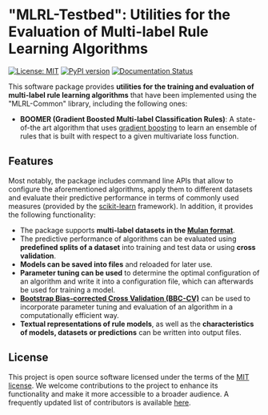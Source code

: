 # "MLRL-Testbed": Utilities for the Evaluation of Multi-label Rule Learning Algorithms

[![License: MIT](https://img.shields.io/badge/License-MIT-yellow.svg)](https://opensource.org/licenses/MIT)
[![PyPI version](https://badge.fury.io/py/mlrl-testbed.svg)](https://badge.fury.io/py/mlrl-testbed)
[![Documentation Status](https://readthedocs.org/projects/mlrl-boomer/badge/?version=latest)](https://mlrl-boomer.readthedocs.io/en/latest/?badge=latest)

This software package provides **utilities for the training and evaluation of multi-label rule learning algorithms** that have been implemented using the "MLRL-Common" library, including the following ones:

* **BOOMER (Gradient Boosted Multi-label Classification Rules)**: A state-of-the art algorithm that uses [gradient boosting](https://en.wikipedia.org/wiki/Gradient_boosting) to learn an ensemble of rules that is built with respect to a given multivariate loss function.

## Features

Most notably, the package includes command line APIs that allow to configure the aforementioned algorithms, apply them to different datasets  and evaluate their predictive performance in terms of commonly used measures (provided by the [scikit-learn](https://scikit-learn.org/) framework). In addition, it provides the following functionality:

* The package supports **multi-label datasets in the [Mulan format](http://mulan.sourceforge.net/format.html)**.
* The predictive performance of algorithms can be evaluated using **predefined splits of a dataset** into training and test data or using **cross validation**.
* **Models can be saved into files** and reloaded for later use.
* **Parameter tuning can be used** to determine the optimal configuration of an algorithm and write it into a configuration file, which can afterwards be used for training a model.  
* **[Bootstrap Bias-corrected Cross Validation (BBC-CV)](https://arxiv.org/pdf/1708.07180v2.pdf)** can be used to incorporate parameter tuning and evaluation of an algorithm  in a computationally efficient way.
* **Textual representations of rule models**, as well as the **characteristics of models, datasets or predictions** can be written into output files.

## License

This project is open source software licensed under the terms of the [MIT license](https://github.com/mrapp-ke/Boomer/blob/master/LICENSE.txt). We welcome contributions to the project to enhance its functionality and make it more accessible to a broader audience. A frequently updated list of contributors is available [here](https://github.com/mrapp-ke/Boomer/blob/master/CONTRIBUTORS.md). 
